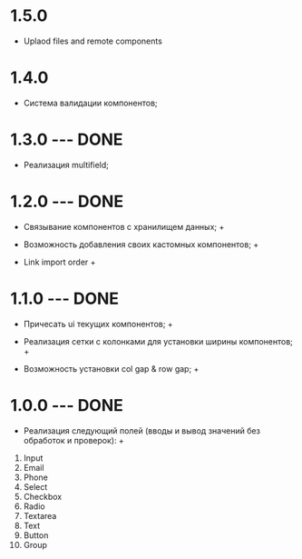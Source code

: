 # 1.5.0

- Uplaod files and remote components

# 1.4.0

- Система валидации компонентов;

# 1.3.0 --- DONE

- Реализация multifield;

# 1.2.0 --- DONE

- Связывание компонентов с хранилищем данных; +

- Возможность добавления своих кастомных компонентов; +

- Link import order +

# 1.1.0 --- DONE

- Причесать ui текущих компонентов; +

- Реализация сетки с колонками для установки ширины компонентов; +

- Возможность установки col gap & row gap; +

# 1.0.0 --- DONE

- Реализация следующий полей (вводы и вывод значений без обработок и проверок): +

1. Input
2. Email
3. Phone
4. Select
5. Checkbox
6. Radio
7. Textarea
8. Text
9. Button
10. Group
